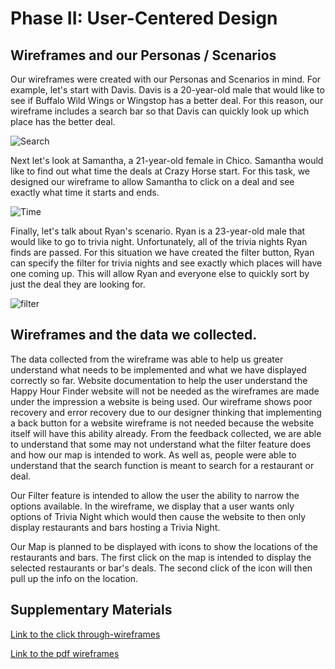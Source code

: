 # Phase II: User-Centered Design

## Wireframes and our Personas / Scenarios

Our wireframes were created with our Personas and Scenarios in mind. For example, let's start with Davis. Davis is a 20-year-old male that would like to see if Buffalo Wild Wings or Wingstop has a better deal. For this reason, our wireframe includes a search bar so that Davis can quickly look up which place has the better deal.

![Search](https://user-images.githubusercontent.com/78045519/164998194-467048de-a27f-428f-8394-bbad79773c39.png)

Next let's look at Samantha, a 21-year-old female in Chico. Samantha would like to find out what time the deals at Crazy Horse start. For this task, we designed our wireframe to allow Samantha to click on a deal and see exactly what time it starts and ends.

![Time](https://user-images.githubusercontent.com/78045519/164998190-a936b4cb-1ade-4e5c-88f3-d682d4e9b189.png)

Finally, let's talk about Ryan's scenario. Ryan is a 23-year-old male that would like to go to trivia night. Unfortunately, all of the trivia nights Ryan finds are passed. For this situation we have created the filter button, Ryan can specify the filter for trivia nights and see exactly which places will have one coming up. This will allow Ryan and everyone else to quickly sort by just the deal they are looking for.

![filter](https://user-images.githubusercontent.com/78045519/164998182-4197b07b-698c-4ec1-856a-cd63ca93f673.jpg)

## Wireframes and the data we collected.

The data collected from the wireframe was able to help us greater understand what needs to be implemented and what we have displayed correctly so far. Website documentation to help the user understand the Happy Hour Finder website will not be needed as the wireframes are made under the impression a website is being used. Our wireframe shows poor recovery and error recovery due to our designer thinking that implementing a back button for a website wireframe is not needed because the website itself will have this ability already. From the feedback collected, we are able to understand that some may not understand what the filter feature does and how our map is intended to work. As well as, people were able to understand that the search function is meant to search for a restaurant or deal. 

Our Filter feature is intended to allow the user the ability to narrow the options available. In the wireframe, we display that a user wants only options of Trivia Night which would then cause the website to then only display restaurants and bars hosting a Trivia Night. 

Our Map is planned to be displayed with icons to show the locations of the restaurants and bars. The first click on the map is intended to display the selected restaurants or bar's deals. The second click of the icon will then pull up the info on the location. 

## Supplementary Materials

[Link to the click through-wireframes](https://xd.adobe.com/view/e85dab4b-1196-47e5-98c8-8be5b6fc4946-bd0e/grid)

[Link to the pdf wireframes](https://github.com/UsabilityEngineering/Happy-Hour-Finder/files/8545924/wireframes_actions.pdf)

